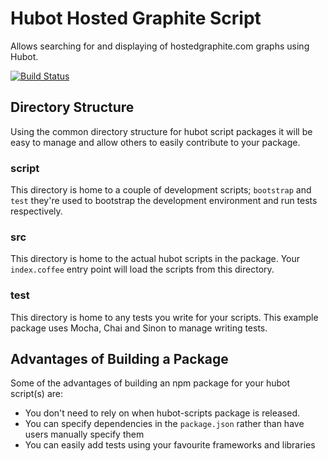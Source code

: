 # Hubot Hosted Graphite Script

Allows searching for and displaying of hostedgraphite.com graphs using Hubot.

[![Build Status](https://travis-ci.org/OnBeep/hubot-hostedgraphite.png)](https://travis-ci.org/OnBeep/hubot-hostedgraphite)

## Directory Structure

Using the common directory structure for hubot script packages it will be easy
to manage and allow others to easily contribute to your package.

### script

This directory is home to a couple of development scripts; `bootstrap` and `test`
they're used to bootstrap the development environment and run tests
respectively.

### src

This directory is home to the actual hubot scripts in the package. Your
`index.coffee` entry point will load the scripts from this directory.

### test

This directory is home to any tests you write for your scripts. This example
package uses Mocha, Chai and Sinon to manage writing tests.

## Advantages of Building a Package

Some of the advantages of building an npm package for your hubot script(s) are:

* You don't need to rely on when hubot-scripts package is released.
* You can specify dependencies in the `package.json` rather than have users
  manually specify them
* You can easily add tests using your favourite frameworks and libraries
